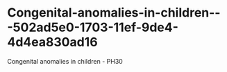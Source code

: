 # Congenital-anomalies-in-children---502ad5e0-1703-11ef-9de4-4d4ea830ad16
Congenital anomalies in children - PH30
